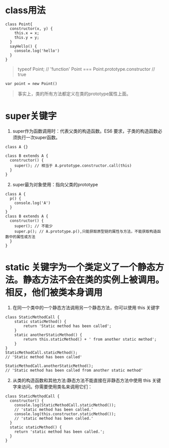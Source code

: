 # class用法
```
class Point{
  constructor(x, y) {
    this.x = x;
    this.y = y;
  }
  sayHello() {
    console.log('hello')
  }
}
```
> typeof Point; // 'function'
> Point === Point.prototype.constructor // true

```
var point = new Point()
```
> 事实上，类的所有方法都定义在类的prototype属性上面。

# super关键字
1. super作为函数调用时：代表父类的构造函数。ES6 要求，子类的构造函数必须执行一次super函数。
```
class A {}

class B extends A {
  constructor() {
    super(); // 相当于 A.prototype.constructor.call(this)
  }
}
```
2. super最为对象使用：指向父类的prototype
```
class A {
  p() {
    console.log('A')
  }
}
class B extends A {
  constructor() {
    super(); // 不能少
    super.p(); // A.prototype.p(),只能获取原型链的属性与方法，不能获取构造函数中的属性或方法
  }
}
```
# static 关键字为一个类定义了一个静态方法。静态方法不会在类的实例上被调用。相反，他们被类本身调用
1. 在同一个类中的一个静态方法调用另一个静态方法，你可以使用 this 关键字
```
class StaticMethodCall {
    static staticMethod() {
        return 'Static method has been called';
    }
    static anotherStaticMethod() {
        return this.staticMethod() + ' from another static method';
    }
}
StaticMethodCall.staticMethod();
// 'Static method has been called'

StaticMethodCall.anotherStaticMethod();
// 'Static method has been called from another static method'
```
2. 从类的构造函数和其他方法:静态方法不能直接在非静态方法中使用 this 关键字来访问。你需要使用类名来调用它们：
```
class StaticMethodCall {
  constructor() {
    console.log(StaticMethodCall.staticMethod());
    // 'static method has been called.'
    console.log(this.constructor.staticMethod());
    // 'static method has been called.'
  }
  static staticMethod() {
    return 'static method has been called.';
  }
}
```
